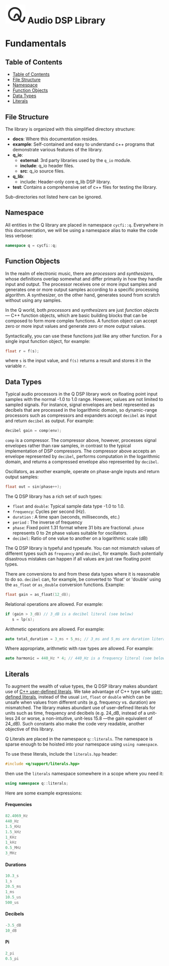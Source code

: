 # ![Q-Logo](assets/images/q-logo-small.png) Audio DSP Library

# Fundamentals

## Table of Contents
- [Table of Contents](#table-of-contents)
- [File Structure](#file-structure)
- [Namespace](#namespace)
- [Function Objects](#function-objects)
- [Data Types](#data-types)
- [Literals](#literals)


## File Structure

The library is organized with this simplified directory structure:

* **docs**: Where this documentation resides.
* **example**: Self-contained and easy to understand c++ programs that demonstrate various features of the library.
* **q_io**:
   * **external**: 3rd party libraries used by the `q_io` module.
   * **include**: q_io header files.
   * **src**: q_io source files.
* **q_lib**:
   * include: Header-only core q_lib DSP library.
* **test**: Contains a comprehensive set of c++ files for testing the library.

Sub-directories not listed here can be ignored.

## Namespace

All entities in the Q library are placed in namespace `cycfi::q`. Everywhere
in this documentation, we will be using a namespace alias to make the code
less verbose:

```c++
namespace q = cycfi::q;
```

## Function Objects

In the realm of electronic music, there are *processors* and *synthesizers*, whose definitions overlap somewhat and differ primarily in how they handle input and output. The processor receives one or more input samples and generates one or more output samples according to a specific processing algorithm. A synthesizer, on the other hand, generates sound from scratch without using any samples.

In the Q world, both *processors* and *synthesizers* are just *function objects* — C++ function objects, which are basic building blocks that can be composed to form more complex functions. A function object can accept zero or more input values and generate zero or more output values.

Syntactically, you can use these functions just like any other function. For a single input function object, for example:

```c++
float r = f(s);
```
where `s` is the input value, and `f(s)` returns a result and stores it in the variable `r`.

## Data Types

Typical audio processors in the Q DSP library work on floating point input samples with the normal -1.0 to 1.0 range. However, values are not limited to sampled signals. For instance, signal envelopes are best represented as decibels that are processed in the logarithmic domain, so dynamic-range processors such as compressors and expanders accept `decibel` as input and return `decibel` as output. For example:

```c++
decibel gain = comp(env);
```

`comp` is a compressor. The compressor above, however, processes signal envelopes rather than raw samples, in contrast to the typical implementation of DSP compressors. The compressor above accepts an envelope represented by `decibel`, performs computation in the logarithmic domain, and returns a compressed envelope also represented by `decibel`.

Oscillators, as another example, operate on phase-angle inputs and return output samples:

```c++
float out = sin(phase++);
```

The Q DSP library has a rich set of such types:

* `float` and `double`: Typical sample data type -1.0 to 1.0.
* `frequency`: Cycles per second (Hz).
* `duration` : A time span (seconds, milliseconds, etc.)
* `period` : The inverse of frequency
* `phase`: Fixed point 1.31 format where 31 bits are fractional. `phase` represents 0 to 2π phase values suitable for oscillators.
* `decibel`: Ratio of one value to another on a logarithmic scale (dB)

The Q DSP library is typeful and typesafe. You can not mismatch values of different types such as `frequency` and `decibel`, for example. Such potentially disastrous mistakes can happen if all values are just raw floating point types.

There are conversions to and from these data types where it is reasonable to do so. `decibel` can, for example, be converted to 'float' or 'double' using the `as_float` or `as_double` conversion functions. Example:

```c++
float gain = as_float(12_dB);
```

Relational operations are allowed. For example:

```c++
if (gain > 3_dB) // 3_dB is a decibel literal (see below)
   s = lp(s);
```

Arithmetic operations are allowed. For example:
```c++
auto total_duration = 3_ms + 5_ms; // 3_ms and 5_ms are duration literals (see below)
```

Where appropriate, arithmetic with raw types are allowed. For example:

```c++
auto harmonic = 440_Hz * 4; // 440_Hz is a frequency literal (see below)
```

## Literals

To augment the wealth of value types, the Q DSP library makes abundant use of
[C++ user-defined literals][1]. We take advantage of C++ type safe [user-defined literals][1], instead of the usual `int`, `float` or `double` which can be unsafe when values from different units (e.g. frequency vs. duration) are mismatched. The library makes abundant use of user-defined literals for units such as time, frequency and decibels (e.g. 24_dB, instead of a unit-less 24 or worse, a non-intuitive, unit-less 15.8 —the gain equivalent of 24_dB). Such constants also make the code very readable, another objective of this library.

Q Literals are placed in the namespace `q::literals`. The namespace is sparse enough to be hoisted into your namespace using `using namespace`.

To use these literals, include the `literals.hpp` header:

```c++
#include <q/support/literals.hpp>
```

then use the `literals` namespace somewhere in a scope where you need it:

```c++
using namespace q::literals;
```

Here are some example expressions:

#### Frequencies

```c++
82.4069_Hz
440_Hz
1.5_KHz
1.5_kHz
1_KHz
1_kHz
0.5_MHz
3_MHz
```

#### Durations

```c++
10.3_s
1_s
20.5_ms
1_ms
10.5_us
500_us
```

#### Decibels

```c++
-3.5_dB
10_dB
```

#### Pi

```c++
2_pi
0.5_pi
```

[1]: http://tinyurl.com/yafvvb6b